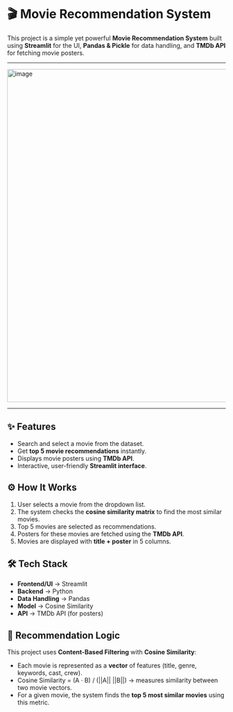 # 🎬 Movie Recommendation System

This project is a simple yet powerful **Movie Recommendation System** built using **Streamlit** for the UI, **Pandas & Pickle** for data handling, and **TMDb API** for fetching movie posters.  

---

<img width="1363" height="767" alt="image" src="https://github.com/user-attachments/assets/0523da3d-ecb0-47cb-9cd3-05d28be6e923" />

---

## ✨ Features
- Search and select a movie from the dataset.  
- Get **top 5 movie recommendations** instantly.  
- Displays movie posters using **TMDb API**.  
- Interactive, user-friendly **Streamlit interface**.

## ⚙️ How It Works
1. User selects a movie from the dropdown list.  
2. The system checks the **cosine similarity matrix** to find the most similar movies.  
3. Top 5 movies are selected as recommendations.  
4. Posters for these movies are fetched using the **TMDb API**.  
5. Movies are displayed with **title + poster** in 5 columns. 

## 🛠️ Tech Stack
- **Frontend/UI** → Streamlit  
- **Backend** → Python  
- **Data Handling** → Pandas  
- **Model** → Cosine Similarity  
- **API** → TMDb API (for posters)   

## 🧠 Recommendation Logic

This project uses **Content-Based Filtering** with **Cosine Similarity**:

- Each movie is represented as a **vector** of features (title, genre, keywords, cast, crew).  
- Cosine Similarity = (A · B) / (||A|| ||B||) → measures similarity between two movie vectors.  
- For a given movie, the system finds the **top 5 most similar movies** using this metric.


